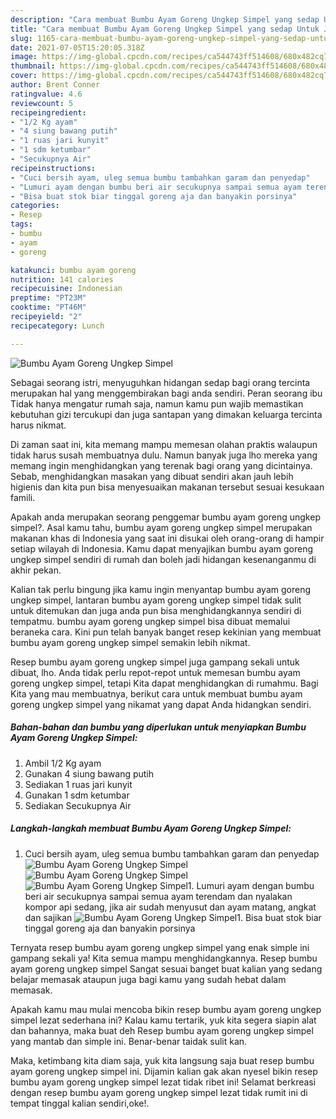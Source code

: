 ```yaml
---
description: "Cara membuat Bumbu Ayam Goreng Ungkep Simpel yang sedap Untuk Jualan"
title: "Cara membuat Bumbu Ayam Goreng Ungkep Simpel yang sedap Untuk Jualan"
slug: 1165-cara-membuat-bumbu-ayam-goreng-ungkep-simpel-yang-sedap-untuk-jualan
date: 2021-07-05T15:20:05.318Z
image: https://img-global.cpcdn.com/recipes/ca544743ff514608/680x482cq70/bumbu-ayam-goreng-ungkep-simpel-foto-resep-utama.jpg
thumbnail: https://img-global.cpcdn.com/recipes/ca544743ff514608/680x482cq70/bumbu-ayam-goreng-ungkep-simpel-foto-resep-utama.jpg
cover: https://img-global.cpcdn.com/recipes/ca544743ff514608/680x482cq70/bumbu-ayam-goreng-ungkep-simpel-foto-resep-utama.jpg
author: Brent Conner
ratingvalue: 4.6
reviewcount: 5
recipeingredient:
- "1/2 Kg ayam"
- "4 siung bawang putih"
- "1 ruas jari kunyit"
- "1 sdm ketumbar"
- "Secukupnya Air"
recipeinstructions:
- "Cuci bersih ayam, uleg semua bumbu tambahkan garam dan penyedap"
- "Lumuri ayam dengan bumbu beri air secukupnya sampai semua ayam terendam dan nyalakan kompor api sedang, jika air sudah menyusut dan ayam matang, angkat dan sajikan"
- "Bisa buat stok biar tinggal goreng aja dan banyakin porsinya"
categories:
- Resep
tags:
- bumbu
- ayam
- goreng

katakunci: bumbu ayam goreng 
nutrition: 141 calories
recipecuisine: Indonesian
preptime: "PT23M"
cooktime: "PT46M"
recipeyield: "2"
recipecategory: Lunch

---
```



![Bumbu Ayam Goreng Ungkep Simpel](https://img-global.cpcdn.com/recipes/ca544743ff514608/680x482cq70/bumbu-ayam-goreng-ungkep-simpel-foto-resep-utama.jpg)

Sebagai seorang istri, menyuguhkan hidangan sedap bagi orang tercinta merupakan hal yang menggembirakan bagi anda sendiri. Peran seorang ibu Tidak hanya mengatur rumah saja, namun kamu pun wajib memastikan kebutuhan gizi tercukupi dan juga santapan yang dimakan keluarga tercinta harus nikmat.

Di zaman  saat ini, kita memang mampu memesan olahan praktis walaupun tidak harus susah membuatnya dulu. Namun banyak juga lho mereka yang memang ingin menghidangkan yang terenak bagi orang yang dicintainya. Sebab, menghidangkan masakan yang dibuat sendiri akan jauh lebih higienis dan kita pun bisa menyesuaikan makanan tersebut sesuai kesukaan famili. 



Apakah anda merupakan seorang penggemar bumbu ayam goreng ungkep simpel?. Asal kamu tahu, bumbu ayam goreng ungkep simpel merupakan makanan khas di Indonesia yang saat ini disukai oleh orang-orang di hampir setiap wilayah di Indonesia. Kamu dapat menyajikan bumbu ayam goreng ungkep simpel sendiri di rumah dan boleh jadi hidangan kesenanganmu di akhir pekan.

Kalian tak perlu bingung jika kamu ingin menyantap bumbu ayam goreng ungkep simpel, lantaran bumbu ayam goreng ungkep simpel tidak sulit untuk ditemukan dan juga anda pun bisa menghidangkannya sendiri di tempatmu. bumbu ayam goreng ungkep simpel bisa dibuat memalui beraneka cara. Kini pun telah banyak banget resep kekinian yang membuat bumbu ayam goreng ungkep simpel semakin lebih nikmat.

Resep bumbu ayam goreng ungkep simpel juga gampang sekali untuk dibuat, lho. Anda tidak perlu repot-repot untuk memesan bumbu ayam goreng ungkep simpel, tetapi Kita dapat menghidangkan di rumahmu. Bagi Kita yang mau membuatnya, berikut cara untuk membuat bumbu ayam goreng ungkep simpel yang nikamat yang dapat Anda hidangkan sendiri.

<!--inarticleads1-->

##### Bahan-bahan dan bumbu yang diperlukan untuk menyiapkan Bumbu Ayam Goreng Ungkep Simpel:

1. Ambil 1/2 Kg ayam
1. Gunakan 4 siung bawang putih
1. Sediakan 1 ruas jari kunyit
1. Gunakan 1 sdm ketumbar
1. Sediakan Secukupnya Air




<!--inarticleads2-->

##### Langkah-langkah membuat Bumbu Ayam Goreng Ungkep Simpel:

1. Cuci bersih ayam, uleg semua bumbu tambahkan garam dan penyedap
<img src="https://img-global.cpcdn.com/steps/1c538d542f32c6b5/160x128cq70/bumbu-ayam-goreng-ungkep-simpel-langkah-memasak-1-foto.jpg" alt="Bumbu Ayam Goreng Ungkep Simpel"><img src="https://img-global.cpcdn.com/steps/64e8a49b139b0eff/160x128cq70/bumbu-ayam-goreng-ungkep-simpel-langkah-memasak-1-foto.jpg" alt="Bumbu Ayam Goreng Ungkep Simpel"><img src="https://img-global.cpcdn.com/steps/fe4188cc5a98a777/160x128cq70/bumbu-ayam-goreng-ungkep-simpel-langkah-memasak-1-foto.jpg" alt="Bumbu Ayam Goreng Ungkep Simpel">1. Lumuri ayam dengan bumbu beri air secukupnya sampai semua ayam terendam dan nyalakan kompor api sedang, jika air sudah menyusut dan ayam matang, angkat dan sajikan
<img src="https://img-global.cpcdn.com/steps/d11e49a5392bcacf/160x128cq70/bumbu-ayam-goreng-ungkep-simpel-langkah-memasak-2-foto.jpg" alt="Bumbu Ayam Goreng Ungkep Simpel">1. Bisa buat stok biar tinggal goreng aja dan banyakin porsinya




Ternyata resep bumbu ayam goreng ungkep simpel yang enak simple ini gampang sekali ya! Kita semua mampu menghidangkannya. Resep bumbu ayam goreng ungkep simpel Sangat sesuai banget buat kalian yang sedang belajar memasak ataupun juga bagi kamu yang sudah hebat dalam memasak.

Apakah kamu mau mulai mencoba bikin resep bumbu ayam goreng ungkep simpel lezat sederhana ini? Kalau kamu tertarik, yuk kita segera siapin alat dan bahannya, maka buat deh Resep bumbu ayam goreng ungkep simpel yang mantab dan simple ini. Benar-benar taidak sulit kan. 

Maka, ketimbang kita diam saja, yuk kita langsung saja buat resep bumbu ayam goreng ungkep simpel ini. Dijamin kalian gak akan nyesel bikin resep bumbu ayam goreng ungkep simpel lezat tidak ribet ini! Selamat berkreasi dengan resep bumbu ayam goreng ungkep simpel lezat tidak rumit ini di tempat tinggal kalian sendiri,oke!.

